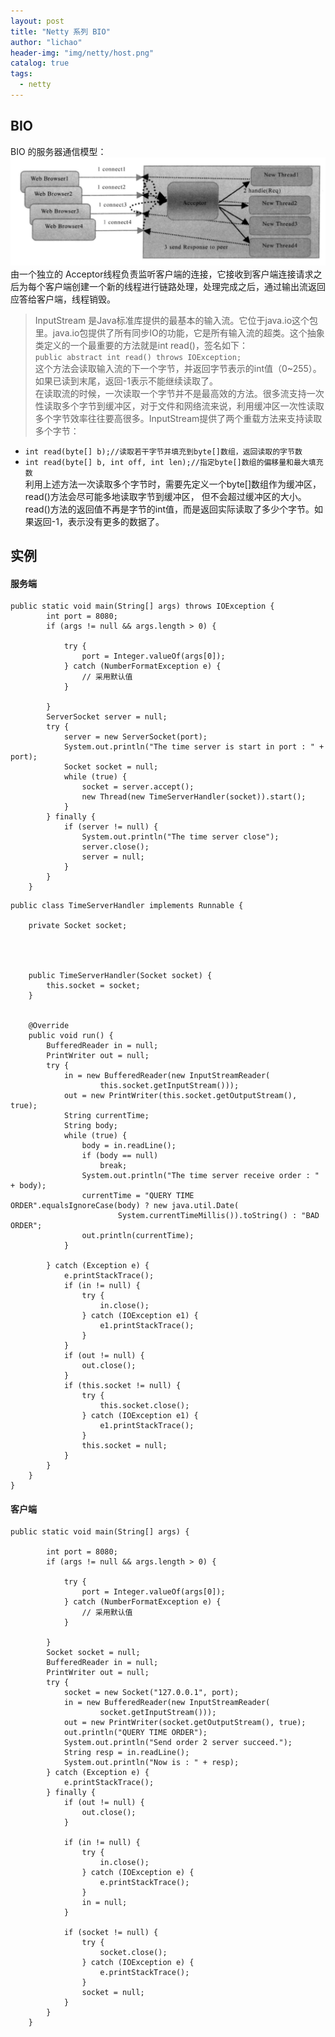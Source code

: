 ```yaml
---
layout: post
title: "Netty 系列 BIO"
author: "lichao"
header-img: "img/netty/host.png"
catalog: true
tags:
  - netty
---
```


## BIO
BIO 的服务器通信模型：
![netty](/img/netty/netty7.png)
由一个独立的 Acceptor线程负责监听客户端的连接，它接收到客户端连接请求之后为每个客户端创建一个新的线程进行链路处理，处理完成之后，通过输出流返回应答给客户端，线程销毁。


> InputStream 是Java标准库提供的最基本的输入流。它位于java.io这个包里。java.io包提供了所有同步IO的功能，它是所有输入流的超类。这个抽象类定义的一个最重要的方法就是int read()，签名如下：   
```public abstract int read() throws IOException;```        
这个方法会读取输入流的下一个字节，并返回字节表示的int值（0~255）。如果已读到末尾，返回-1表示不能继续读取了。   
在读取流的时候，一次读取一个字节并不是最高效的方法。很多流支持一次性读取多个字节到缓冲区，对于文件和网络流来说，利用缓冲区一次性读取多个字节效率往往要高很多。InputStream提供了两个重载方法来支持读取多个字节：
* ```int read(byte[] b);//读取若干字节并填充到byte[]数组，返回读取的字节数```
* ```int read(byte[] b, int off, int len);//指定byte[]数组的偏移量和最大填充数```    
利用上述方法一次读取多个字节时，需要先定义一个byte[]数组作为缓冲区，read()方法会尽可能多地读取字节到缓冲区， 但不会超过缓冲区的大小。read()方法的返回值不再是字节的int值，而是返回实际读取了多少个字节。如果返回-1，表示没有更多的数据了。

## 实例
#### 服务端

```
public static void main(String[] args) throws IOException {
        int port = 8080;
        if (args != null && args.length > 0) {

            try {
                port = Integer.valueOf(args[0]);
            } catch (NumberFormatException e) {
                // 采用默认值
            }

        }
        ServerSocket server = null;
        try {
            server = new ServerSocket(port);
            System.out.println("The time server is start in port : " + port);
            Socket socket = null;
            while (true) {
                socket = server.accept();
                new Thread(new TimeServerHandler(socket)).start();
            }
        } finally {
            if (server != null) {
                System.out.println("The time server close");
                server.close();
                server = null;
            }
        }
    }
```

```
public class TimeServerHandler implements Runnable {

    private Socket socket;




    public TimeServerHandler(Socket socket) {
        this.socket = socket;
    }


    @Override
    public void run() {
        BufferedReader in = null;
        PrintWriter out = null;
        try {
            in = new BufferedReader(new InputStreamReader(
                    this.socket.getInputStream()));
            out = new PrintWriter(this.socket.getOutputStream(), true);
            String currentTime;
            String body;
            while (true) {
                body = in.readLine();
                if (body == null)
                    break;
                System.out.println("The time server receive order : " + body);
                currentTime = "QUERY TIME ORDER".equalsIgnoreCase(body) ? new java.util.Date(
                        System.currentTimeMillis()).toString() : "BAD ORDER";
                out.println(currentTime);
            }

        } catch (Exception e) {
            e.printStackTrace();
            if (in != null) {
                try {
                    in.close();
                } catch (IOException e1) {
                    e1.printStackTrace();
                }
            }
            if (out != null) {
                out.close();
            }
            if (this.socket != null) {
                try {
                    this.socket.close();
                } catch (IOException e1) {
                    e1.printStackTrace();
                }
                this.socket = null;
            }
        }
    }
}
```

#### 客户端

```
public static void main(String[] args) {

        int port = 8080;
        if (args != null && args.length > 0) {

            try {
                port = Integer.valueOf(args[0]);
            } catch (NumberFormatException e) {
                // 采用默认值
            }

        }
        Socket socket = null;
        BufferedReader in = null;
        PrintWriter out = null;
        try {
            socket = new Socket("127.0.0.1", port);
            in = new BufferedReader(new InputStreamReader(
                    socket.getInputStream()));
            out = new PrintWriter(socket.getOutputStream(), true);
            out.println("QUERY TIME ORDER");
            System.out.println("Send order 2 server succeed.");
            String resp = in.readLine();
            System.out.println("Now is : " + resp);
        } catch (Exception e) {
            e.printStackTrace();
        } finally {
            if (out != null) {
                out.close();
            }

            if (in != null) {
                try {
                    in.close();
                } catch (IOException e) {
                    e.printStackTrace();
                }
                in = null;
            }

            if (socket != null) {
                try {
                    socket.close();
                } catch (IOException e) {
                    e.printStackTrace();
                }
                socket = null;
            }
        }
    }
```